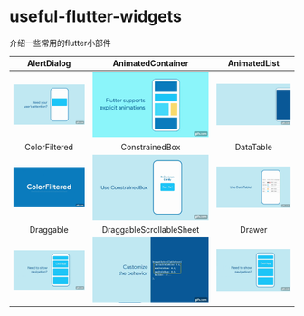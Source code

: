 # useful-flutter-widgets
介绍一些常用的flutter小部件




|AlertDialog	|AnimatedContainer		|AnimatedList		|
|:------------:|:------------:|:-------------:|
|	![](https://github.com/Jackycai23237/useful-flutter-widgets/blob/main/gif/AlertDialog.gif) |	![](https://github.com/Jackycai23237/useful-flutter-widgets/blob/main/gif/AnimatedContainer.gif) | ![](https://github.com/Jackycai23237/useful-flutter-widgets/blob/main/gif/AnimatedList.gif) 
|ColorFiltered	|ConstrainedBox		|DataTable		
|	![](https://github.com/Jackycai23237/useful-flutter-widgets/blob/main/gif/ColorFiltered.gif) |	![](https://github.com/Jackycai23237/useful-flutter-widgets/blob/main/gif/ConstrainedBox.gif) | ![](https://github.com/Jackycai23237/useful-flutter-widgets/blob/main/gif/DataTable.gif) 
|Draggable	|DraggableScrollableSheet		|Drawer
|	![](https://github.com/Jackycai23237/useful-flutter-widgets/blob/main/gif/Drawer.gif) |	![](https://github.com/Jackycai23237/useful-flutter-widgets/blob/main/gif/DraggableScrollableSheet.gif) | ![](https://github.com/Jackycai23237/useful-flutter-widgets/blob/main/gif/Drawer.gif) 

